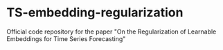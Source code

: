 # TS-embedding-regularization
Official code repository for the paper "On the Regularization of Learnable Embeddings for Time Series Forecasting"
